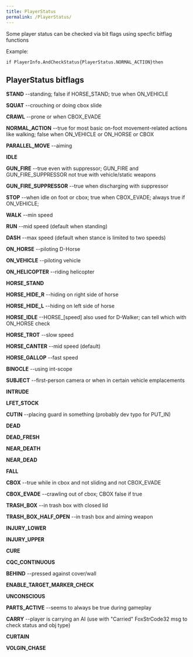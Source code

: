 ```yaml
---
title: PlayerStatus
permalink: /PlayerStatus/
---
```


Some player status can be checked via bit flags using specfic bitflag
functions

Example:

`if PlayerInfo.AndCheckStatus{PlayerStatus.NORMAL_ACTION}then`

## PlayerStatus bitflags

**STAND** --standing; false if HORSE_STAND; true when ON_VEHICLE

**SQUAT** --crouching or doing cbox slide

**CRAWL** --prone or when CBOX_EVADE

**NORMAL_ACTION** --true for most basic on-foot movement-related
actions like walking; false when ON_VEHICLE or ON_HORSE or CBOX

**PARALLEL_MOVE** --aiming

**IDLE**

**GUN_FIRE** --true even with suppressor; GUN_FIRE and
GUN_FIRE_SUPPRESSOR not true with vehicle/static weapons

**GUN_FIRE_SUPPRESSOR** --true when discharging with suppressor

**STOP** --when idle on foot or cbox; true when CBOX_EVADE; always true
if ON_VEHICLE;

**WALK** --min speed

**RUN** --mid speed (default when standing)

**DASH** --max speed (default when stance is limited to two speeds)

**ON_HORSE** --piloting D-Horse

**ON_VEHICLE** --piloting vehicle

**ON_HELICOPTER** --riding helicopter

**HORSE_STAND**

**HORSE_HIDE_R** --hiding on right side of horse

**HORSE_HIDE_L** --hiding on left side of horse

**HORSE_IDLE** --HORSE_\[speed\] also used for D-Walker; can tell
which with ON_HORSE check

**HORSE_TROT** --slow speed

**HORSE_CANTER** --mid speed (default)

**HORSE_GALLOP** --fast speed

**BINOCLE** --using int-scope

**SUBJECT** --first-person camera or when in certain vehicle
emplacements

**INTRUDE**

**LFET_STOCK**

**CUTIN** --placing guard in something (probably dev typo for PUT_IN)

**DEAD**

**DEAD_FRESH**

**NEAR_DEATH**

**NEAR_DEAD**

**FALL**

**CBOX** --true while in cbox and not sliding and not CBOX_EVADE

**CBOX_EVADE** --crawling out of cbox; CBOX false if true

**TRASH_BOX** --in trash box with closed lid

**TRASH_BOX_HALF_OPEN** --in trash box and aiming weapon

**INJURY_LOWER**

**INJURY_UPPER**

**CURE**

**CQC_CONTINUOUS**

**BEHIND** --pressed against cover/wall

**ENABLE_TARGET_MARKER_CHECK**

**UNCONSCIOUS**

**PARTS_ACTIVE** --seems to always be true during gameplay

**CARRY** --player is carrying an AI (use with "Carried" FoxStrCode32
msg to check status and obj type)

**CURTAIN**

**VOLGIN_CHASE**